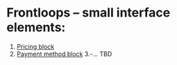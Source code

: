 # Frontloops – small interface elements:

1. [Pricing block](https://amoebiusss.github.io/frontloops/loop1-1/)
2. [Payment method block](https://amoebiusss.github.io/frontloops/loop1-2/)
3.-... TBD
